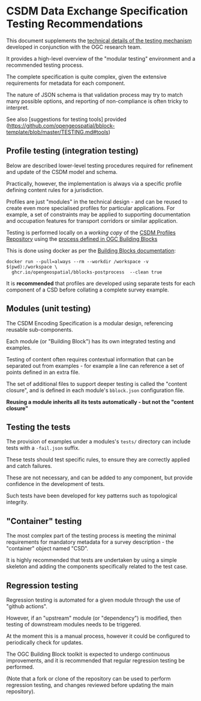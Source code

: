 # CSDM Data Exchange Specification Testing Recommendations

<!--
:Author:    Rob Atkinson
:Email:     <rob.atkinson@surroundaustralia.com>
:Date:      12 December 2023
:Updated:   
:Revision:  0.1

:History: 
:Ver 0.1: Initial draft of document

-->

This document supplements the [technical details of the testing mechanism](https://github.com/opengeospatial/bblock-template/blob/master/USAGE.md#validation-and-tests) developed in conjunction with the OGC research team.

It provides a high-level overview of the "modular testing" environment and a recommended testing process.

The complete specification is quite complex, given the extensive requirements for metadata for each component. 

The nature of JSON schema is that validation process may try to match many possible options, and reporting of non-compliance is often tricky to interpret.

See also [suggestions for testing tools] provided (https://github.com/opengeospatial/bblock-template/blob/master/TESTING.md#tools)

## Profile testing (integration testing)

Below are described lower-level testing procedures required for refinement and update of the CSDM model and schema.

Practically, however, the implementation is always via a specific profile defining content rules for a jurisdiction.

Profiles are just "modules" in the technical design - and can be reused to create even more specialised profiles for particular applications. For example, a set of constraints may be applied to supporting documentation and occupation features for transport corridors or similar application.

Testing is performed locally on a *working copy* of the [CSDM Profiles Repository](https://github.com/icsm-au/3d-csdm-profiles) using the [process defined in OGC Building Blocks]((https://github.com/opengeospatial/bblock-template/blob/master/USAGE.md#validation-and-tests) )

This is done using docker as per the [Building Blocks documentation](https://github.com/opengeospatial/bblock-template/blob/master/USAGE.md#output-testing):

```
docker run --pull=always --rm --workdir /workspace -v $(pwd):/workspace \
  ghcr.io/opengeospatial/bblocks-postprocess  --clean true
```
It is **recommended** that profiles are developed using separate tests for each component of a CSD before collating a complete survey example. 


## Modules (unit testing)

The CSDM Encoding Specification is a modular design, referencing reusable sub-components.

Each module (or "Building Block") has its own integrated testing and examples.

Testing of content often requires contextual information that can be separated out from examples - for example a line can reference a set of points defined in an extra file.

The set of additional files to support deeper testing is called the "content closure", and is defined in each module's ```bblock.json``` configuration file. 

**Reusing a module inherits all its tests automatically - but not the "content closure"**


## Testing the tests

The provision of examples under a modules's ```tests/``` directory can include tests with a ```-fail.json``` suffix.

These tests should test specific rules, to ensure they are correctly applied and catch failures. 

These are not necessary, and can be added to any component, but provide confidence in the development of tests.

Such tests have been developed for key patterns such as topological integrity. 

## "Container" testing

The most complex part of the testing process is meeting the minimal requirements for mandatory metadata for a survey description - the "container" object named "CSD".

It is highly recommended that tests are undertaken by using a simple skeleton and adding the components specifically related to the test case.

## Regression testing

Regression testing is automated for a given module through the use of "github actions".

However, if an "upstream" module (or "dependency") is modified, then testing of downstream modules needs to be triggered.

At the moment this is a manual process, however it could be configured to periodically check for updates.

The OGC Building Block toolkit is expected to undergo continuous improvements, and it is recommended that regular regression testing be performed.

(Note that a fork or clone of the repository can be used to perform regression testing, and changes reviewed before updating the main repository).





